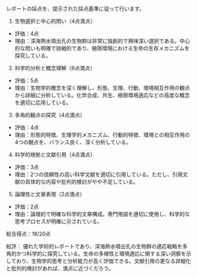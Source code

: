 レポートの採点を、提示された採点基準に従って行います。

1. 生物選択と中心的問い（4点満点）
- 評価：4点
- 理由：深海熱水噴出孔の生物群は非常に独創的で興味深い選択である。中心的な問いも明確で挑戦的であり、極限環境における生命の生存メカニズムを探究している。

2. 科学的分析と概念理解（6点満点）
- 評価：5点
- 理由：生物学的概念を深く理解し、形態、生理、行動、環境相互作用の観点から詳細に分析している。化学合成、共生、極限環境適応などの高度な概念を適切に応用している。

3. 多角的観点の探究（4点満点）
- 評価：4点
- 理由：形態的特徴、生理学的メカニズム、行動的特徴、環境との相互作用の4つの観点を、バランス良く、深く分析している。

4. 科学的根拠と文献引用（4点満点）
- 評価：3点
- 理由：2つの信頼性の高い科学文献を適切に引用している。ただし、引用文献の具体的な内容や批判的検討がやや不足している。

5. 論理性と文章表現（2点満点）
- 評価：2点
- 理由：論理的で明確な科学的文章構成。専門用語を適切に使用し、科学的な思考プロセスが明確に示されている。

総合得点：18/20点

総評：
優れた学術的レポートであり、深海熱水噴出孔の生物群の適応戦略を多角的かつ科学的に探究している。生命の多様性と環境適応に関する深い洞察を示しており、生物学的思考と分析能力が高く評価できる。文献引用の更なる詳細化と批判的検討があれば、満点に近づくだろう。